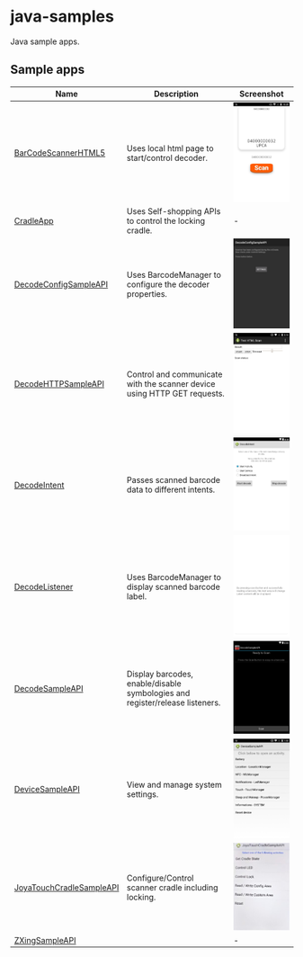 # java-samples

Java sample apps.

## Sample apps

| Name | Description | Screenshot
|------|-------------|-----------
| [BarCodeScannerHTML5](BarCodeScannerHTML5/) | Uses local html page to start/control decoder. | ![BarCodeScannerHTML5](screenshots/barcode_html5.png)
| [CradleApp](CradleApp/) | Uses Self-shopping APIs to control the locking cradle. | -
| [DecodeConfigSampleAPI](DecodeConfigSampleAPI/) | Uses BarcodeManager to configure the decoder properties. | ![DecodeConfigSampleAPI](screenshots/decode_config.png)
| [DecodeHTTPSampleAPI](DecodeHTTPSampleAPI/) | Control and communicate with the scanner device using HTTP GET requests. | ![DecodeHTTPSampleAPI](screenshots/decode_http.png)
| [DecodeIntent](DecodeIntent/) | Passes scanned barcode data to different intents. | ![DecodeIntent](screenshots/decode_intent.png)
| [DecodeListener](DecodeListener/) | Uses BarcodeManager to display scanned barcode label. | ![DecodeListener](screenshots/decode_listener2.png)
| [DecodeSampleAPI](DecodeSampleAPI/) | Display barcodes, enable/disable symbologies and register/release listeners. | ![DecodeSampleAPI](screenshots/decode_sample.png)
| [DeviceSampleAPI](DeviceSampleAPI/) |  View and manage system settings.| ![DeviceSampleAPI](screenshots/device_api.png)
| [JoyaTouchCradleSampleAPI](JoyaTouchCradleSampleAPI/) | Configure/Control scanner cradle including locking. | ![JoyaTouchCradleSampleAPI](screenshots/joyatouch_cradle_sample.jpg)
| [ZXingSampleAPI](ZXingSampleAPI/) |  | -